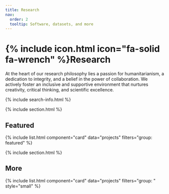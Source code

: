 ```yaml
---
title: Research
nav:
  order: 2
  tooltip: Software, datasets, and more
---
```


# {% include icon.html icon="fa-solid fa-wrench" %}Research

At the heart of our research philosophy lies a passion for humanitarianism, a dedication to integrity, and a belief in the power of collaboration. We actively foster an inclusive and supportive environment that nurtures creativity, critical thinking, and scientific excellence. 

<!---{% include tags.html tags="publication, resource, website" %} --->

{% include search-info.html %}

{% include section.html %}

## Featured

{% include list.html component="card" data="projects" filters="group: featured" %}

{% include section.html %}

## More

{% include list.html component="card" data="projects" filters="group: " style="small" %}


